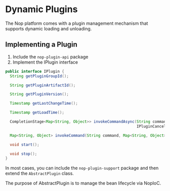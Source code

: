 # Dynamic Plugins

The Nop platform comes with a plugin management mechanism that supports dynamic loading and unloading.

## Implementing a Plugin

1. Include the `nop-plugin-api` package
2. Implement the IPlugin interface

```java
public interface IPlugin {
  String getPluginGroupId();

  String getPluginArtifactId();

  String getPluginVersion();

  Timestamp getLastChangeTime();

  Timestamp getLoadTime();

  CompletionStage<Map<String, Object>> invokeCommandAsync(String command, Map<String, Object> args,
                                                          IPluginCancelToken cancelToken);

  Map<String, Object> invokeCommand(String command, Map<String, Object> args, IPluginCancelToken cancelToken);

  void start();

  void stop();
}
```

In most cases, you can include the `nop-plugin-support` package and then extend the `AbstractPlugin` class.

The purpose of AbstractPlugin is to manage the bean lifecycle via NopIoC.
<!-- SOURCE_MD5:db5d69f13f6bd76a51848ce0baf6c733-->
